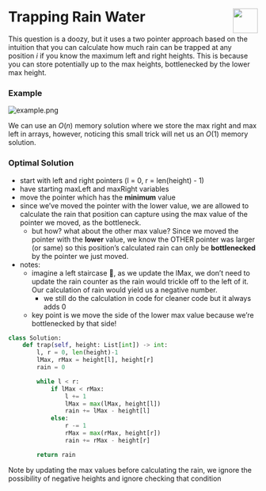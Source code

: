# Trapping Rain Water <img align="right" height="50" src="https://upload.wikimedia.org/wikipedia/commons/8/8e/LeetCode_Logo_1.png"/>

This question is a doozy, but it uses a two pointer approach based on the intuition that you can calculate how much rain can be trapped at any position $i$ if you know the maximum left and right heights. This is because you can store potentially up to the max heights, bottlenecked by the lower max height.

### Example

![example.png](https://cdn.discordapp.com/attachments/925952083616735255/1227061224324464772/img.png?ex=662708d1&is=661493d1&hm=da54265774265af92886d9fbfd93be47b3902bb8b7710e2af299e874e6c1605c&)

We can use an $O(n)$ memory solution where we store the max right and max left in arrays, however, noticing this small trick will net us an $O(1)$ memory solution.

### Optimal Solution

- start with left and right pointers (l = 0, r = len(height) - 1)
- have starting maxLeft and maxRight variables
- move the pointer which has the **minimum** value
- since we’ve moved the pointer with the lower value, we are allowed to calculate the rain that position can capture using the max value of the pointer we moved, as the bottleneck.
  - but how? what about the other max value? Since we moved the pointer with the **lower** value, we know the OTHER pointer was larger (or same) so this position’s calculated rain can only be **bottlenecked** by the pointer we just moved.
- notes:
  - imagine a left staircase 📶, as we update the lMax, we don’t need to update the rain counter as the rain would trickle off to the left of it. Our calculation of rain would yield us a negative number.
    - we still do the calculation in code for cleaner code but it always adds 0
  - key point is we move the side of the lower max value because we’re bottlenecked by that side!

```python
class Solution:
    def trap(self, height: List[int]) -> int:
        l, r = 0, len(height)-1
        lMax, rMax = height[l], height[r]
        rain = 0

        while l < r:
            if lMax < rMax:
                l += 1
                lMax = max(lMax, height[l])
                rain += lMax - height[l]
            else:
                r -= 1
                rMax = max(rMax, height[r])
                rain += rMax - height[r]

        return rain
```

Note by updating the max values before calculating the rain, we ignore the possibility of negative heights and ignore checking that condition
